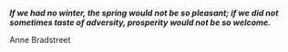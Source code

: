 _**If we had no winter, the spring would not be so pleasant; if we did not sometimes taste of adversity, prosperity would not be so welcome.**_

Anne Bradstreet